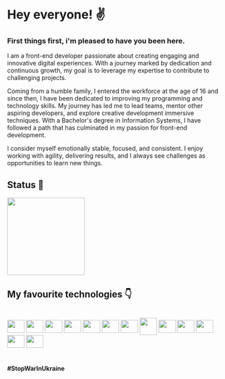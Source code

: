 # Hey everyone! ✌

### First things first, i'm pleased to have you been here.

I am a front-end developer passionate about creating engaging and innovative digital experiences. With a journey marked by dedication and continuous growth, my goal is to leverage my expertise to contribute to challenging projects.

Coming from a humble family, I entered the workforce at the age of 16 and since then, I have been dedicated to improving my programming and technology skills. My journey has led me to lead teams, mentor other aspiring developers, and explore creative development immersive techniques. With a Bachelor's degree in Information Systems, I have followed a path that has culminated in my passion for front-end development.

I consider myself emotionally stable, focused, and consistent. I enjoy working with agility, delivering results, and I always see challenges as opportunities to learn new things.

## Status 🎉

<div align="start">
  <a href="https://github.com/gitBiohazard">
    <img height="180em" src="https://github-readme-stats.vercel.app/api/?username=gitBiohazard&show_icons=true&theme=chartreuse-dark&include_all_commits=true&count_private=true"/>
  </a>
</div>
  
## My favourite technologies 👇
<div style="display: inline_block"><br>
  <img align="center" height="30" width="40" src="https://cdn.jsdelivr.net/gh/devicons/devicon/icons/react/react-original.svg" />
  <img align="center" height="30" width="40" src="https://cdn.jsdelivr.net/gh/devicons/devicon/icons/vuejs/vuejs-original.svg" />
  <img align="center" height="30" width="40" src="https://cdn.jsdelivr.net/gh/devicons/devicon/icons/angularjs/angularjs-original.svg" />
  <img align="center" height="30" width="40" src="https://cdn.jsdelivr.net/gh/devicons/devicon/icons/bootstrap/bootstrap-plain.svg" />
  <img align="center" height="30" width="40" src="https://cdn.jsdelivr.net/gh/devicons/devicon/icons/html5/html5-original.svg" />
  <img align="center" height="30" width="40" src="https://cdn.jsdelivr.net/gh/devicons/devicon/icons/css3/css3-original.svg" />
  <img align="center" height="30" width="40" src="https://cdn.jsdelivr.net/gh/devicons/devicon/icons/javascript/javascript-plain.svg" />
  <img align="center" height="40" width="40" src="https://cdn.icon-icons.com/icons2/2699/PNG/512/pugjs_logo_icon_170825.png" />
  <img align="center" height="30" width="40" src="https://cdn.jsdelivr.net/gh/devicons/devicon/icons/sass/sass-original.svg" />
  <img align="center" height="30" width="40" src="https://cdn.jsdelivr.net/gh/devicons/devicon/icons/babel/babel-original.svg" />
  <img align="center" height="30" width="40" src="https://cdn.jsdelivr.net/gh/devicons/devicon/icons/webpack/webpack-original.svg" />
  <img align="center" height="30" width="40" src="https://cdn.jsdelivr.net/gh/devicons/devicon/icons/nodejs/nodejs-original.svg" />
  <img align="center" height="30" width="40" src="https://cdn.jsdelivr.net/gh/devicons/devicon/icons/php/php-plain.svg" />
</div>
  
  #
  
 #### #StopWarInUkraine <img align="center" height="15" width="20" src="https://upload.wikimedia.org/wikipedia/commons/4/49/Flag_of_Ukraine.svg" />
